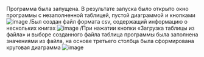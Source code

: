 Программа была запущена. В результате запуска было открыто окно программы с незаполненной таблицей, пустой диаграммой и кнопками
![image](https://github.com/user-attachments/assets/0afcd39b-1640-46c5-8044-f373265c5218)
/Был создан файл формата csv, содержащий информацию о нескольких книгах
![image](https://github.com/user-attachments/assets/8704b5fe-64df-4416-b9e9-feaec82269e9)
/При нажатии кнопки «Загрузка таблицы из файла» и выборе созданного файла таблица программы была заполнена значениями из файла, на основе третьего столбца была сформирована круговая диаграмма 
![image](https://github.com/user-attachments/assets/75fcc20b-6c51-4e6e-a7ab-ae25a433b16a)
